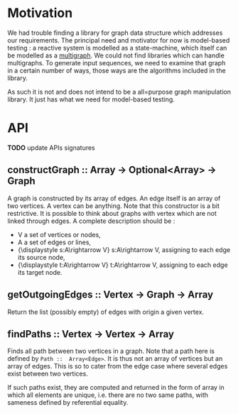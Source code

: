 # Motivation
We had trouble finding a library for graph data structure which addresses our requirements. The 
principal need and motivator for now is model-based testing : a reactive system is modelled as a 
state-machine, which itself can be modelled as a [multigraph](https://en.wikipedia.org/wiki/Multigraph). We
could not find libraries which can handle multigraphs. To generate input sequences, we need to 
examine that graph in a certain number of ways, those ways are the algorithms included in the library.

As such it is not and does not intend to be a all=purpose graph manipulation library. It just has
 what we need for model-based testing.
 
# API
**TODO** update APIs signatures
## constructGraph :: Array<Edge> -> Optional<Array<Vertex>> -> Graph
A graph is constructed by its array of edges. An edge itself is an array of two vertices. A 
vertex can be anything. Note that this constructor is a bit restrictive. It is possible to think 
about graphs with vertex which are not linked through edges. A complete description should be :

- V a set of vertices or nodes,
- A a set of edges or lines,
- {\displaystyle s:A\rightarrow V} s:A\rightarrow V, assigning to each edge its source node,
- {\displaystyle t:A\rightarrow V} t:A\rightarrow V, assigning to each edge its target node.

## getOutgoingEdges :: Vertex -> Graph -> Array<Edge>
Return the list (possibly empty) of edges with origin a given vertex. 
 
## findPaths :: Vertex -> Vertex -> Array<Path>
Finds all path between two vertices in a graph. Note that a path here is defined by `Path :: 
Array<Edge>`. It is thus not an array of vertices but an array of edges. This is so to cater from
 the edge case where several edges exist between two vertices. 

If such paths exist, they are computed and returned in the form of array in which all elements 
are unique, i.e. there are no two same paths, with sameness defined by referential equality.
